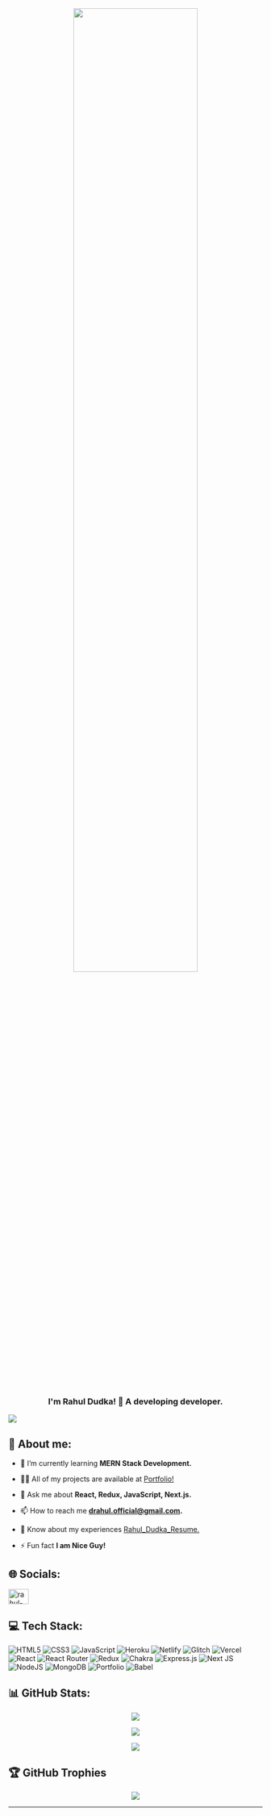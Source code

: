 <div align="center">
  <img style="width: 70%; max-width: 100%; display: inline-block;" src="https://camo.githubusercontent.com/b40aa6e0a49e00065a11b3773f9f4d7098be2fed4da538a0a32abb74992a7869/68747470733a2f2f726973686176616e616e642e6769746875622e696f2f7374617469632f696d616765732f6772656574696e67732e676966">
</div>

<h3 align="center">I'm Rahul Dudka! 👋 A developing developer.</h3>

[![](https://visitcount.itsvg.in/api?id=dRahul97&icon=0&color=0)](https://visitcount.itsvg.in)
## 💫 About me:
- 🌱 I’m currently learning **MERN Stack Development.**

- 👨‍💻 All of my projects are available at [Portfolio!](https://drahul97.github.io/)

- 💬 Ask me about **React, Redux, JavaScript, Next.js.**

- 📫 How to reach me **drahul.official@gmail.com.**

- 📄 Know about my experiences [Rahul_Dudka_Resume.](https://drive.google.com/file/d/1WndJReS9UjQ1N1W9L-NB53CbCtrFRbmp/view?usp=share_link)

- ⚡ Fun fact **I am Nice Guy!**

## 🌐 Socials:

<p align="left">
<a href="https://linkedin.com/in/rahul-dudka-23557a1a1/" target="blank"><img align="center" src="https://raw.githubusercontent.com/rahuldkjain/github-profile-readme-generator/master/src/images/icons/Social/linked-in-alt.svg" alt="rahul-dudka-23557a1a1/" height="30" width="40" /></a>
  
</p>


## 💻 Tech Stack:
![HTML5](https://img.shields.io/badge/html5-%23E34F26.svg?style=for-the-badge&logo=html5&logoColor=white) ![CSS3](https://img.shields.io/badge/css3-%231572B6.svg?style=for-the-badge&logo=css3&logoColor=white) ![JavaScript](https://img.shields.io/badge/javascript-%23323330.svg?style=for-the-badge&logo=javascript&logoColor=%23F7DF1E) ![Heroku](https://img.shields.io/badge/heroku-%23430098.svg?style=for-the-badge&logo=heroku&logoColor=white) ![Netlify](https://img.shields.io/badge/netlify-%23000000.svg?style=for-the-badge&logo=netlify&logoColor=#00C7B7) ![Glitch](https://img.shields.io/badge/glitch-%233333FF.svg?style=for-the-badge&logo=glitch&logoColor=white) ![Vercel](https://img.shields.io/badge/vercel-%23000000.svg?style=for-the-badge&logo=vercel&logoColor=white) ![React](https://img.shields.io/badge/react-%2320232a.svg?style=for-the-badge&logo=react&logoColor=%2361DAFB) ![React Router](https://img.shields.io/badge/React_Router-CA4245?style=for-the-badge&logo=react-router&logoColor=white) ![Redux](https://img.shields.io/badge/redux-%23593d88.svg?style=for-the-badge&logo=redux&logoColor=white) ![Chakra](https://img.shields.io/badge/chakra-%234ED1C5.svg?style=for-the-badge&logo=chakraui&logoColor=white) ![Express.js](https://img.shields.io/badge/express.js-%23404d59.svg?style=for-the-badge&logo=express&logoColor=%2361DAFB) ![Next JS](https://img.shields.io/badge/Next-black?style=for-the-badge&logo=next.js&logoColor=white) ![NodeJS](https://img.shields.io/badge/node.js-6DA55F?style=for-the-badge&logo=node.js&logoColor=white) ![MongoDB](https://img.shields.io/badge/MongoDB-%234ea94b.svg?style=for-the-badge&logo=mongodb&logoColor=white) ![Portfolio](https://img.shields.io/badge/Portfolio-%23000000.svg?style=for-the-badge&logo=firefox&logoColor=#FF7139) ![Babel](https://img.shields.io/badge/Babel-F9DC3e?style=for-the-badge&logo=babel&logoColor=black)

## 📊 GitHub Stats:
<div align="center">
  
 ![](https://github-readme-stats.vercel.app/api?username=dRahul97&theme=radical&hide_border=false&include_all_commits=true&count_private=true)

![](https://github-readme-streak-stats.herokuapp.com/?user=dRahul97&theme=radical&hide_border=false)<br/>

![](https://github-readme-stats.vercel.app/api/top-langs/?username=dRahul97&theme=radical&hide_border=false&include_all_commits=false&count_private=false&layout=compact)<br/>
</div>


## 🏆 GitHub Trophies
<p align="center">
  <img src="https://github-profile-trophy.vercel.app/?username=dRahul97&theme=radical&no-frame=false&no-bg=false&margin-w=15">
</p>
  
---
